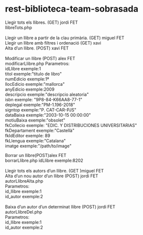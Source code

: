 # rest-biblioteca-team-sobrasada
Llegir tots els llibres. (GET) jordi FET<br>
llibreTots.php<br>
<br>
Llegir un llibre a partir de la clau primària. (GET) miguel FET<br>
Llegir un llibre amb filtres i ordenació (GET) xavi<br>
Alta d’un llibre. (POST)  xavi FET<br><br>
Modificar un llibre (POST) alex FET<br>
modificarLlibre.php
Parametros:<br>
idLlibre exemple:1<br>
titol exemple:"titulo de libro"<br>
numEdicio exemple:1ª<br>
llocEdicio exemple:"mallorca"<br>
anyEdicio exemple:2009 <br>
descripcio exemple:"descripcio aleatoria" <br>
isbn exemple: "9P8-84-K66AA8-77-1"<br>
deplegal exemple:"PM-1.196-2018" <br>
signtop exemple:"P. CAT-CAR-PJS" <br>
dataBaixa exemple:"2003-10-15 00:00:00"<br>
motiuBaixa exemple:"obsolet"<br>
fkCollecio exemple: "EDIC. Y DISTRIBUCIONES UNIVERSITARIAS" <br>
fkDepartament exemple:"Castellà" <br>
fkIdEditor exemple: 89 <br>
fkLlengua exemple:"Catalana"<br>
imatge exemple:"/path/to/image"<br>

Borrar un llibre(POST)alex FET<br>
borrarLlibre.php
idLlibre exemple:8202<br><br>
Llegir tots els autors d’un llibre. (GET )miguel FET<br>
Alta d’un nou autor d’un llibre (POST) jordi FET<br>
autorLlibreAlta.php<br>
Parametros:<br>
id_llibre exemple:1<br>
id_autor exemple:2<br>
<br>
Baixa d’un autor d’un determinat llibre (POST) jordi FET<br>
autorLlibreDel.php<br>
Parametros:<br>
id_llibre exemple:1<br>
id_autor exemple:2<br>
